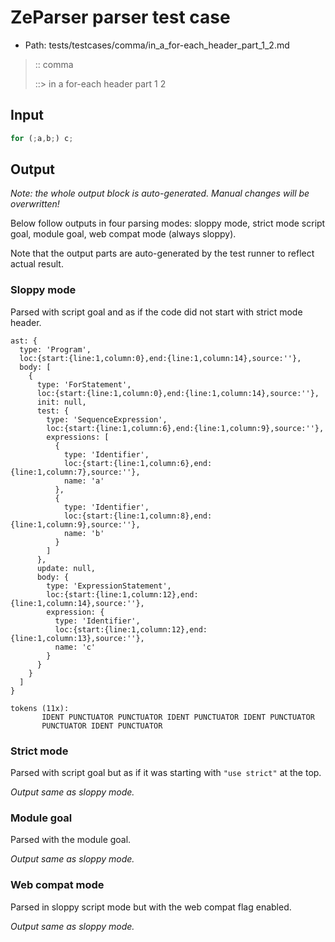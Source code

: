 # ZeParser parser test case

- Path: tests/testcases/comma/in_a_for-each_header_part_1_2.md

> :: comma
>
> ::> in a for-each header part 1 2

## Input

`````js
for (;a,b;) c;
`````

## Output

_Note: the whole output block is auto-generated. Manual changes will be overwritten!_

Below follow outputs in four parsing modes: sloppy mode, strict mode script goal, module goal, web compat mode (always sloppy).

Note that the output parts are auto-generated by the test runner to reflect actual result.

### Sloppy mode

Parsed with script goal and as if the code did not start with strict mode header.

`````
ast: {
  type: 'Program',
  loc:{start:{line:1,column:0},end:{line:1,column:14},source:''},
  body: [
    {
      type: 'ForStatement',
      loc:{start:{line:1,column:0},end:{line:1,column:14},source:''},
      init: null,
      test: {
        type: 'SequenceExpression',
        loc:{start:{line:1,column:6},end:{line:1,column:9},source:''},
        expressions: [
          {
            type: 'Identifier',
            loc:{start:{line:1,column:6},end:{line:1,column:7},source:''},
            name: 'a'
          },
          {
            type: 'Identifier',
            loc:{start:{line:1,column:8},end:{line:1,column:9},source:''},
            name: 'b'
          }
        ]
      },
      update: null,
      body: {
        type: 'ExpressionStatement',
        loc:{start:{line:1,column:12},end:{line:1,column:14},source:''},
        expression: {
          type: 'Identifier',
          loc:{start:{line:1,column:12},end:{line:1,column:13},source:''},
          name: 'c'
        }
      }
    }
  ]
}

tokens (11x):
       IDENT PUNCTUATOR PUNCTUATOR IDENT PUNCTUATOR IDENT PUNCTUATOR
       PUNCTUATOR IDENT PUNCTUATOR
`````

### Strict mode

Parsed with script goal but as if it was starting with `"use strict"` at the top.

_Output same as sloppy mode._

### Module goal

Parsed with the module goal.

_Output same as sloppy mode._

### Web compat mode

Parsed in sloppy script mode but with the web compat flag enabled.

_Output same as sloppy mode._

